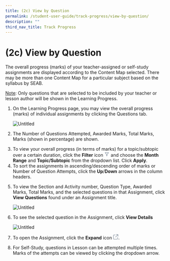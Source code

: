 ```yaml
---
title: (2c) View by Question
permalink: /student-user-guide/track-progress/view-by-question/
description: ""
third_nav_title: Track Progress
---
```

<h1 id="-2c-view-by-question">(2c) View by Question</h1>
<p>The overall progress (marks) of your teacher-assigned or self-study assignments are displayed according to the Content Map selected. There may be more than one Content Map for a particular subject based on the syllabus by SEAB.</p>
<p><u>Note</u>: Only questions that are selected to be included by your teacher or lesson author will be shown in the Learning Progress. </p>
<ol>
<li><p>On the Learning Progress page, you may view the overall progress (marks) of individual assignments by clicking the Questions tab.</p>
<p> <img alt="Untitled" src="https://s3-us-west-2.amazonaws.com/secure.notion-static.com/880f1d32-88ab-4167-9102-b7f8a655681a/Untitled.png"></p>
</li>
<li><p>The Number of Questions Attempted, Awarded Marks, Total Marks, Marks (shown in percentage) are shown.</p>
</li>
<li>To view your overall progress (in terms of marks) for a topic/subtopic over a certain duration, click the <strong>Filter</strong> icon <img style="width:1rem; display: inline;" src="/images/Icons/Filter24.svg"> and choose the <strong>Month Range</strong> and <strong>Topic/Subtopic</strong> from the dropdown list. Click <strong>Apply</strong>.</li>
<li>To sort the assignments in ascending/descending order of marks or Number of Question Attempts, click the <strong>Up</strong>/<strong>Down</strong> arrows in the column headers.</li>
<li><p>To view the Section and Activity number, Question Type, Awarded Marks, Total Marks, and the selected questions in that Assignment, click <strong>View Questions</strong> found under an Assignment title. </p>
<p> <img alt="Untitled" src="https://s3-us-west-2.amazonaws.com/secure.notion-static.com/1d172ef0-77d4-46f1-b81f-a8faab57e762/Untitled.png"></p>
</li>
<li><p>To see the selected question in the Assignment, click <strong>View Details</strong> </p>
<p> <img alt="Untitled" src="https://s3-us-west-2.amazonaws.com/secure.notion-static.com/f6cdfc4f-51fc-474f-97a0-c092b6a2dafa/Untitled.png"></p>
</li>
<li><p>To open the Assignment, click the <strong>Expand</strong> icon <img style="width:1rem; display: inline;" src="/images/Icons/external-link.svg">. </p>
</li>
<li>For Self-Study, questions in Lesson can be attempted multiple times. Marks of the attempts can be viewed by clicking the dropdown arrow.</li>
</ol>